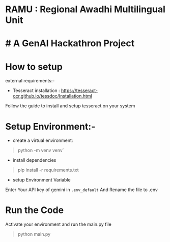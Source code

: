 # RAMU : Regional Awadhi Multilingual Unit

# # A GenAI Hackathron Project

# How to setup

external requirements:-

- Tesseract installation : https://tesseract-ocr.github.io/tessdoc/Installation.html

Follow the guide to install and setup tesseract on your system

# Setup Environment:-

- create a virtual environment:

> python -m venv venv`

- install dependencies

> pip install -r requirements.txt

- setup Environment Variable

Enter Your API key of gemini in `.env_default` And Rename the file to .env

# Run the Code

Activate your environment and run the main.py file

> python main.py
